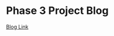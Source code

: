 # Phase 3 Project Blog


[Blog Link](https://medium.com/@rhimoore/python-list-comprehension-f865c3038975)